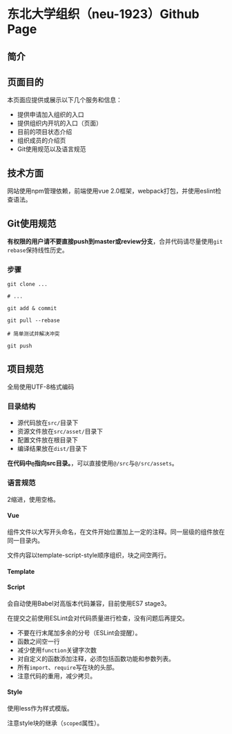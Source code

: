 # 东北大学组织（neu-1923）Github Page

## 简介

<!-- 一段介绍网站的话 -->

## 页面目的

本页面应提供或展示以下几个服务和信息：

- 提供申请加入组织的入口
- 提供组织内开坑的入口（页面）
- 目前的项目状态介绍
- 组织成员的介绍页
- Git使用规范以及语言规范

## 技术方面

网站使用npm管理依赖，前端使用vue 2.0框架，webpack打包，并使用eslint检查语法。

## Git使用规范

**有权限的用户请不要直接push到master或review分支**，合并代码请尽量使用`git rebase`保持线性历史。

### 步骤

```
git clone ...

# ...

git add & commit

git pull --rebase

# 简单测试并解决冲突

git push
```

## 项目规范

全局使用UTF-8格式编码

### 目录结构

- 源代码放在`src/`目录下
- 资源文件放在`src/asset/`目录下
- 配置文件放在根目录下
- 编译结果放在`dist/`目录下

**在代码中`@`指向src目录。**，可以直接使用`@/src`与`@/src/assets`。

### 语言规范

2缩进，使用空格。

#### Vue

组件文件以大写开头命名，在文件开始位置加上一定的注释。同一层级的组件放在同一目录内。

文件内容以template-script-style顺序组织，块之间空两行。

#### Template

#### Script

会自动使用Babel对高版本代码兼容，目前使用ES7 stage3。

在提交之前使用ESLint会对代码质量进行检查，没有问题后再提交。

- 不要在行末尾加多余的分号（ESLint会提醒）。
- 函数之间空一行
- 减少使用`function`关键字次数
- 对自定义的函数添加注释，必须包括函数功能和参数列表。
- 所有`import`、`require`写在块的头部。
- 注意代码的重用，减少拷贝。

#### Style

使用less作为样式模版。

注意style块的继承（`scoped`属性）。

